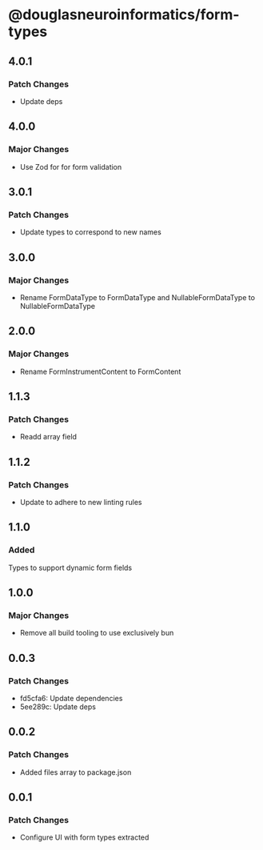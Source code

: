 # @douglasneuroinformatics/form-types

## 4.0.1

### Patch Changes

- Update deps

## 4.0.0

### Major Changes

- Use Zod for for form validation

## 3.0.1

### Patch Changes

- Update types to correspond to new names

## 3.0.0

### Major Changes

- Rename FormDataType to FormDataType and NullableFormDataType to NullableFormDataType

## 2.0.0

### Major Changes

- Rename FormInstrumentContent to FormContent

## 1.1.3

### Patch Changes

- Readd array field

## 1.1.2

### Patch Changes

- Update to adhere to new linting rules

## 1.1.0

### Added

Types to support dynamic form fields

## 1.0.0

### Major Changes

- Remove all build tooling to use exclusively bun

## 0.0.3

### Patch Changes

- fd5cfa6: Update dependencies
- 5ee289c: Update deps

## 0.0.2

### Patch Changes

- Added files array to package.json

## 0.0.1

### Patch Changes

- Configure UI with form types extracted
